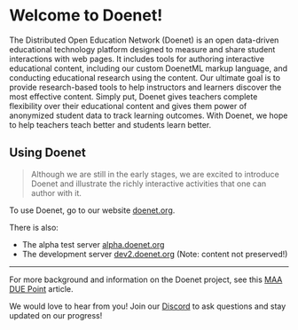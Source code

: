 # Welcome to Doenet!

The Distributed Open Education Network (Doenet) is an open data-driven educational technology platform designed to measure and share student interactions with web pages. It includes tools for authoring interactive educational content, including our custom DoenetML markup language, and conducting educational research using the content. Our ultimate goal is to provide research-based tools to help instructors and learners discover the most effective content. Simply put, Doenet gives teachers complete flexibility over their educational content and gives them power of anonymized student data to track learning outcomes. With Doenet, we hope to help teachers teach better and students learn better.

## Using Doenet

> Although we are still in the early stages, we are excited to introduce Doenet and illustrate the richly interactive activities that one can author with it.

To use Doenet, go to our website [doenet.org](https://www.doenet.org/).

There is also:
- The alpha test server [alpha.doenet.org](https://alpha.doenet.org/)
- The development server [dev2.doenet.org](https://dev2.doenet.org/) (Note: content not preserved!)

***

For more background and information on the Doenet project, see this [MAA DUE Point](https://www.mathvalues.org/masterblog/reimagining-online-mathematics) article.

We would love to hear from you! Join our [Discord](https://discord.gg/PUduwtKJ5h) to ask questions and stay updated on our progress!
